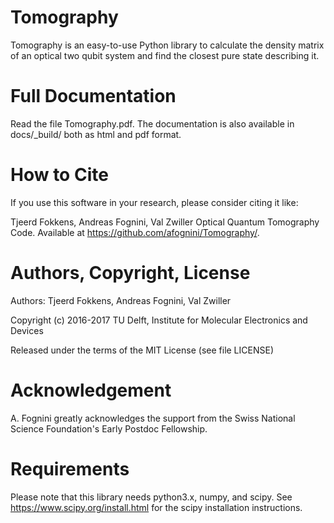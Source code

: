 # Tomography

Tomography is an easy-to-use Python library to calculate the density matrix of an optical two qubit system and find the closest pure state describing it.


# Full Documentation

Read the file Tomography.pdf. The documentation is also available in docs/_build/ both as html and pdf format.

# How to Cite

If you use this software in your research, please consider citing it like:

Tjeerd Fokkens, Andreas Fognini, Val Zwiller Optical Quantum Tomography Code. Available at https://github.com/afognini/Tomography/.

# Authors, Copyright, License

Authors: Tjeerd Fokkens, Andreas Fognini, Val Zwiller

Copyright (c) 2016-2017 TU Delft, Institute for Molecular Electronics and Devices

Released under the terms of the MIT License (see file LICENSE)

# Acknowledgement

A. Fognini greatly acknowledges the support from the Swiss National Science Foundation's Early Postdoc Fellowship.

# Requirements

Please note that this library needs python3.x, numpy, and scipy.
See https://www.scipy.org/install.html for the scipy installation instructions.
